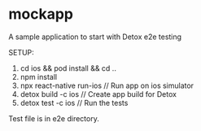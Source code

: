 # mockapp

A sample application to start with Detox e2e testing

SETUP:
1. cd ios && pod install && cd ..
2. npm install
3. npx react-native run-ios // Run app on ios simulator
4. detox build -c ios // Create app build for Detox
5. detox test -c ios // Run the tests

Test file is in e2e directory. 
